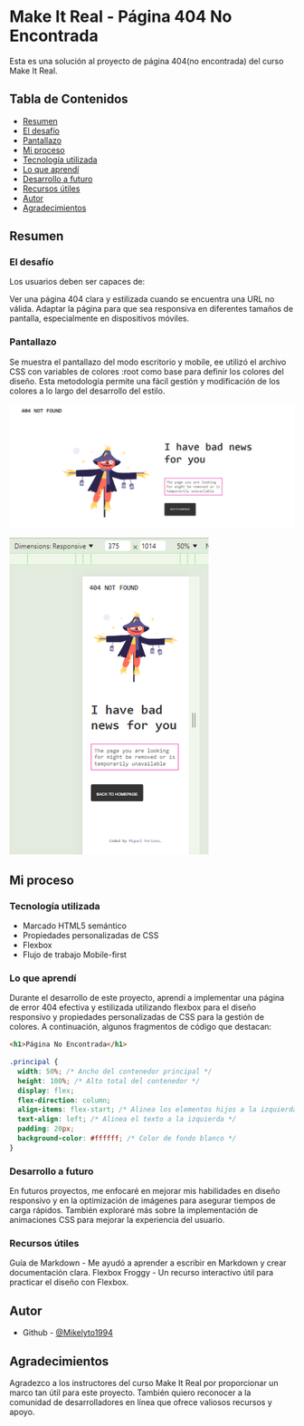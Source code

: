 # Make It Real - Página 404 No Encontrada

Esta es una solución al proyecto de página 404(no encontrada) del curso Make It Real.

## Tabla de Contenidos

- [Resumen](#resumen)
- [El desafío](#el-desafío)
- [Pantallazo](#pantallazo)
- [Mi proceso](#mi-proceso)
- [Tecnología utilizada](#tecnología-utilizada)
- [Lo que aprendí](#lo-que-aprendí)
- [Desarrollo a futuro](#desarrollo-a-futuro)
- [Recursos útiles](#recursos-útiles)
- [Autor](#autor)
- [Agradecimientos](#agradecimientos)

## Resumen

### El desafío

Los usuarios deben ser capaces de:

Ver una página 404 clara y estilizada cuando se encuentra una URL no válida.
Adaptar la página para que sea responsiva en diferentes tamaños de pantalla, especialmente en dispositivos móviles.

### Pantallazo

Se muestra el pantallazo del modo escritorio y mobile, ee utilizó el archivo CSS con variables de colores :root como base para definir los colores del diseño. Esta metodología permite una fácil gestión y modificación de los colores a lo largo del desarrollo del estilo.

![escritorio](image.png)

![mobile](image-1.png)

## Mi proceso

### Tecnología utilizada

- Marcado HTML5 semántico
- Propiedades personalizadas de CSS
- Flexbox
- Flujo de trabajo Mobile-first

### Lo que aprendí

Durante el desarrollo de este proyecto, aprendí a implementar una página de error 404 efectiva y estilizada utilizando flexbox para el diseño responsivo y propiedades personalizadas de CSS para la gestión de colores. A continuación, algunos fragmentos de código que destacan:

```html
<h1>Página No Encontrada</h1>
```

```css
.principal {
  width: 50%; /* Ancho del contenedor principal */
  height: 100%; /* Alto total del contenedor */
  display: flex;
  flex-direction: column;
  align-items: flex-start; /* Alinea los elementos hijos a la izquierda */
  text-align: left; /* Alinea el texto a la izquierda */
  padding: 20px;
  background-color: #ffffff; /* Color de fondo blanco */
}
```

### Desarrollo a futuro

En futuros proyectos, me enfocaré en mejorar mis habilidades en diseño responsivo y en la optimización de imágenes para asegurar tiempos de carga rápidos. También exploraré más sobre la implementación de animaciones CSS para mejorar la experiencia del usuario.

### Recursos útiles

Guía de Markdown - Me ayudó a aprender a escribir en Markdown y crear documentación clara.
Flexbox Froggy - Un recurso interactivo útil para practicar el diseño con Flexbox.

## Autor

- Github - [@Mikelyto1994](https://github.com/Mikelyto1994)

## Agradecimientos

Agradezco a los instructores del curso Make It Real por proporcionar un marco tan útil para este proyecto. También quiero reconocer a la comunidad de desarrolladores en línea que ofrece valiosos recursos y apoyo.
